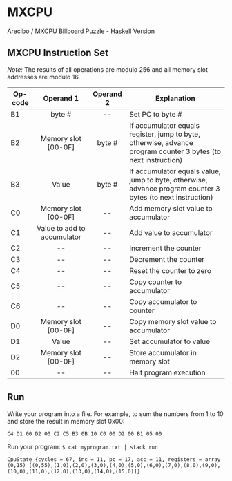 # MXCPU

Arecibo / MXCPU Billboard Puzzle - Haskell Version

## MXCPU Instruction Set

*Note:* The results of all operations are modulo 256 and all memory slot addresses are modulo 16.

| Op-code       | Operand 1     | Operand 2 | Explanation |
| ------------- |:-------------:|:---------:| ----------- |
|B1|byte #|--|Set PC to byte #|
|B2|Memory slot [00-0F]|byte #|If accumulator equals register, jump to byte, otherwise, advance program counter 3 bytes (to next instruction)|
|B3|Value|byte #|If accumulator equals value, jump to byte, otherwise, advance program counter 3 bytes (to next instruction)|
|C0|Memory slot [00-0F]|--|Add memory slot value to accumulator|
|C1|Value to add to accumulator|--|Add value to accumulator|
|C2|--|--|Increment the counter|
|C3|--|--|Decrement the counter|
|C4|--|--|Reset the counter to zero|
|C5|--|--|Copy counter to accumulator|
|C6|--|--|Copy accumulator to counter|
|D0|Memory slot [00-0F]|--|Copy memory slot value to accumulator|
|D1|Value|--|Set accumulator to value|
|D2|Memory slot [00-0F]|--|Store accumulator in memory slot|
|00|--|--|Halt program execution|

## Run

Write your program into a file. For example, to sum the numbers from 1 to 10 and store the result in memory slot 0x00:
```
C4 D1 00 D2 00 C2 C5 B3 0B 10 C0 00 D2 00 B1 05 00
```

Run your program: `$ cat myprogram.txt | stack run`

```
CpuState {cycles = 67, inc = 11, pc = 17, acc = 11, registers = array (0,15) [(0,55),(1,0),(2,0),(3,0),(4,0),(5,0),(6,0),(7,0),(8,0),(9,0),(10,0),(11,0),(12,0),(13,0),(14,0),(15,0)]}
```
